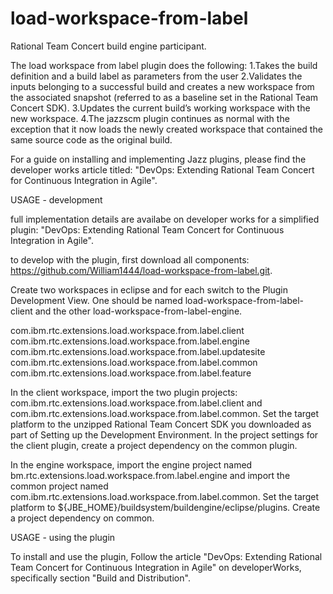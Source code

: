 load-workspace-from-label
=========================

Rational Team Concert build engine participant.

The load workspace from label plugin does the following:
1.Takes the build definition and a build label as parameters from the user
2.Validates the inputs belonging to a successful build and creates a new workspace from the associated snapshot (referred to as a baseline set in the Rational Team Concert SDK). 
3.Updates the current build’s working workspace with the new workspace. 
4.The jazzscm plugin continues as normal with the exception that it now loads the newly created workspace that contained the same source code as the original build.

For a guide on installing and implementing Jazz plugins, please find the developer works article titled: "DevOps: Extending Rational Team Concert for Continuous Integration in Agile".

USAGE - development

full implementation details are availabe on developer works for a simplified plugin: "DevOps: Extending Rational Team Concert for Continuous Integration in Agile".

to develop with the plugin, first download all components: https://github.com/William1444/load-workspace-from-label.git.

Create two workspaces in eclipse and for each switch to the Plugin Development View. One should be named load-workspace-from-label-client and the other load-workspace-from-label-engine. 

com.ibm.rtc.extensions.load.workspace.from.label.client  com.ibm.rtc.extensions.load.workspace.from.label.engine   com.ibm.rtc.extensions.load.workspace.from.label.updatesite
com.ibm.rtc.extensions.load.workspace.from.label.common  com.ibm.rtc.extensions.load.workspace.from.label.feature

In the client workspace, import the two plugin projects: com.ibm.rtc.extensions.load.workspace.from.label.client and com.ibm.rtc.extensions.load.workspace.from.label.common. Set the target platform to the unzipped Rational Team Concert SDK you downloaded as part of Setting up the Development Environment. In the project settings for the client plugin, create a project dependency on the common plugin. 

In the engine workspace, import the engine project named bm.rtc.extensions.load.workspace.from.label.engine and import the common project named com.ibm.rtc.extensions.load.workspace.from.label.common. Set the target platform to ${JBE_HOME}/buildsystem/buildengine/eclipse/plugins. Create a project dependency on common.


USAGE - using the plugin

To install and use the plugin, Follow the article "DevOps: Extending Rational Team Concert for Continuous Integration in Agile" on developerWorks, specifically section "Build and Distribution".
